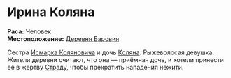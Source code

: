 # Ирина Коляна

**Раса:** Человек  
**Местоположение:** [Деревня Баровия](../../locations/barovia-village.md)

Сестра [Исмарка Коляновича](ismark-kolyanovich.md) и дочь [Коляна](kolyan.md). Рыжеволосая девушка. Жители деревни считают, что она — приёмная дочь, и хотели принести её в жертву [Страду](strahd-von-zarovich.md), чтобы прекратить нападения нежити.

